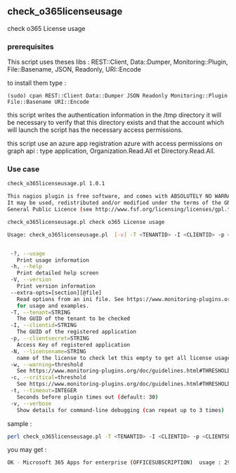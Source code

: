 ## check_o365licenseusage

check o365 License usage

### prerequisites

This script uses theses libs : 
REST::Client, Data::Dumper,  Monitoring::Plugin, File::Basename, JSON, Readonly, URI::Encode

to install them type :

```
(sudo) cpan REST::Client Data::Dumper JSON Readonly Monitoring::Plugin File::Basename URI::Encode
```

this script writes the authentication information in the /tmp directory it will be necessary to verify that this directory exists and that the account which will launch the script has the necessary access permissions.

this script use an azure app registration  azure with access permissions on  graph api : type application,  Organization.Read.All et Directory.Read.All.

### Use case

```bash
check_o365licenseusage.pl 1.0.1

This nagios plugin is free software, and comes with ABSOLUTELY NO WARRANTY.
It may be used, redistributed and/or modified under the terms of the GNU
General Public Licence (see http://www.fsf.org/licensing/licenses/gpl.txt).

check_o365licenseusage.pl check o365 License usage

Usage: check_o365licenseusage.pl  [-v] -T <TENANTID> -I <CLIENTID> -p <CLIENTSECRET> [-N <LICENSENAME>] [-w <WARNING>] [-c <CRITICAL>]


 -?, --usage
   Print usage information
 -h, --help
   Print detailed help screen
 -V, --version
   Print version information
 --extra-opts=[section][@file]
   Read options from an ini file. See https://www.monitoring-plugins.org/doc/extra-opts.html
   for usage and examples.
 -T, --tenant=STRING
   The GUID of the tenant to be checked
 -I, --clientid=STRING
   The GUID of the registered application
 -p, --clientsecret=STRING
   Access Key of registered application
 -N, --licensename=STRING
   name of the license to check let this empty to get all license usage
 -w, --warning=threshold
   See https://www.monitoring-plugins.org/doc/guidelines.html#THRESHOLDFORMAT for the threshold format.
 -c, --critical=threshold
   See https://www.monitoring-plugins.org/doc/guidelines.html#THRESHOLDFORMAT for the threshold format.
 -t, --timeout=INTEGER
   Seconds before plugin times out (default: 30)
 -v, --verbose
   Show details for command-line debugging (can repeat up to 3 times)
```

sample : 

```bash
perl check_o365licenseusage.pl -T <TENANTID> -I <CLIENTID> -p <CLIENTSECRET> -N OFFICESUBSCRIPTION -w 80 -c 95
```

you may get :

```bash
OK - Microsoft 365 Apps for enterprise (OFFICESUBSCRIPTION)  usage : 29.375 % (235/800)  | OFFICESUBSCRIPTION_usage=29.37%;80;95
```

